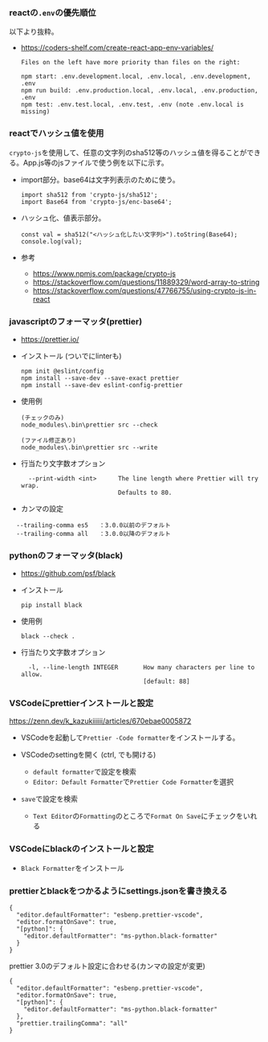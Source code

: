 ### reactの`.env`の優先順位
以下より抜粋。
- https://coders-shelf.com/create-react-app-env-variables/
    ```
    Files on the left have more priority than files on the right:
    
    npm start: .env.development.local, .env.local, .env.development, .env
    npm run build: .env.production.local, .env.local, .env.production, .env
    npm test: .env.test.local, .env.test, .env (note .env.local is missing)
    ```

### reactでハッシュ値を使用
`crypto-js`を使用して、任意の文字列のsha512等のハッシュ値を得ることができる。App.js等のjsファイルで使う例を以下に示す。

- import部分。base64は文字列表示のために使う。
    ```
    import sha512 from 'crypto-js/sha512';
    import Base64 from 'crypto-js/enc-base64';
    ```

- ハッシュ化、値表示部分。
    ```
    const val = sha512("<ハッシュ化したい文字列>").toString(Base64);
    console.log(val);
    ```
- 参考
    - https://www.npmjs.com/package/crypto-js
    - https://stackoverflow.com/questions/11889329/word-array-to-string
    - https://stackoverflow.com/questions/47766755/using-crypto-js-in-react 

### javascriptのフォーマッタ(prettier)

- https://prettier.io/
- インストール (ついでにlinterも)

  ```
  npm init @eslint/config
  npm install --save-dev --save-exact prettier
  npm install --save-dev eslint-config-prettier
  ```

- 使用例
  ```
  (チェックのみ)
  node_modules\.bin\prettier src --check

  (ファイル修正あり)
  node_modules\.bin\prettier src --write
  ```

- 行当たり文字数オプション
  ```
    --print-width <int>      The line length where Prettier will try wrap.
                             Defaults to 80.
  ```
  
- カンマの設定
```
  --trailing-comma es5   ：3.0.0以前のデフォルト 
  --trailing-comma all   ：3.0.0以降のデフォルト 
```

### pythonのフォーマッタ(black)

- https://github.com/psf/black

- インストール
  ```
  pip install black
  ```

- 使用例
  ```
  black --check .
  ```

- 行当たり文字数オプション
  ```
    -l, --line-length INTEGER       How many characters per line to allow.
                                    [default: 88]
  ```

### VSCodeにprettierインストールと設定
https://zenn.dev/k_kazukiiiiii/articles/670ebae0005872
- VSCodeを起動して`Prettier -Code formatter`をインストールする。
- VSCodeのsettingを開く (ctrl, でも開ける)
    - `default formatter`で設定を検索
    - `Editor: Default Formatter`で`Prettier Code Formatter`を選択

- `save`で設定を検索
    - `Text Editor`の`Formatting`のところで`Format On Save`にチェックをいれる

### VSCodeにblackのインストールと設定
- `Black Formatter`をインストール

### prettierとblackをつかるようにsettings.jsonを書き換える
```
{
  "editor.defaultFormatter": "esbenp.prettier-vscode",
  "editor.formatOnSave": true,
  "[python]": {
    "editor.defaultFormatter": "ms-python.black-formatter"
  }
}
```
prettier 3.0のデフォルト設定に合わせる(カンマの設定が変更)
```
{
  "editor.defaultFormatter": "esbenp.prettier-vscode",
  "editor.formatOnSave": true,
  "[python]": {
    "editor.defaultFormatter": "ms-python.black-formatter"
  },
  "prettier.trailingComma": "all"
}

```
